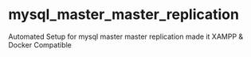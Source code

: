 mysql_master_master_replication
===============================

Automated Setup for mysql master master replication made it XAMPP &amp; Docker Compatible
